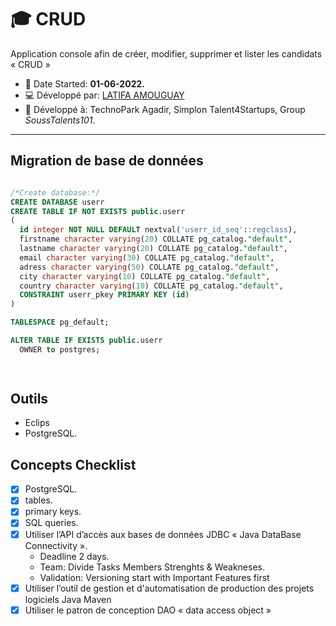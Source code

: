 # :mortar_board: CRUD 


Application console afin de créer, modifier, supprimer et lister les candidats « CRUD »
 - :date: Date Started: **01-06-2022.** 
 - :computer: Développé par: [LATIFA AMOUGUAY](https://github.com/LATIFADEV) 
 - :office: Développé à: TechnoPark Agadir, Simplon Talent4Startups, Group *SoussTalents101*.
---

## Migration de base de données 

  ```sql
  
  /*Create database:*/
  CREATE DATABASE userr
  CREATE TABLE IF NOT EXISTS public.userr
(
    id integer NOT NULL DEFAULT nextval('userr_id_seq'::regclass),
    firstname character varying(20) COLLATE pg_catalog."default",
    lastname character varying(20) COLLATE pg_catalog."default",
    email character varying(30) COLLATE pg_catalog."default",
    adress character varying(50) COLLATE pg_catalog."default",
    city character varying(10) COLLATE pg_catalog."default",
    country character varying(10) COLLATE pg_catalog."default",
    CONSTRAINT userr_pkey PRIMARY KEY (id)
)

TABLESPACE pg_default;

ALTER TABLE IF EXISTS public.userr
    OWNER to postgres;
 
	 
  
```

## Outils

- Eclips
- PostgreSQL.

## Concepts Checklist


- [X] PostgreSQL.
- [X] tables.
- [X] primary keys.
- [X] SQL queries.
- [X] Utiliser l’API d’accès aux bases de données JDBC « Java DataBase Connectivity ».
     - Deadline 2 days.
     - Team: Divide Tasks  Members Strenghts & Weakneses.
     - Validation: Versioning start with Important Features first
- [X] Utiliser l’outil de gestion et d'automatisation de production des projets logiciels Java Maven
- [X] Utiliser le patron de conception DAO «  data access object »
